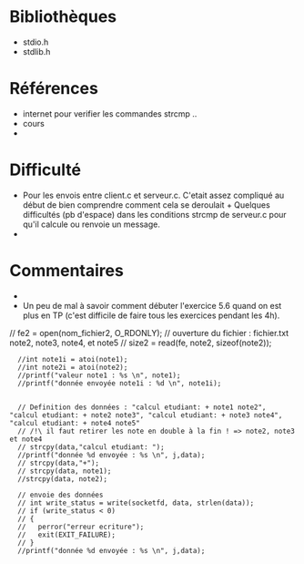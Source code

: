 # Bibliothèques
* stdio.h
* stdlib.h

# Références
* internet pour verifier les commandes strcmp ..
* cours
* 

# Difficulté
* Pour les envois entre client.c et serveur.c. C'etait assez compliqué au début de bien comprendre comment cela se deroulait + Quelques difficultés (pb d'espace) dans les conditions strcmp de serveur.c pour qu'il calcule ou renvoie un message.
* 

# Commentaires
* 
* Un peu de mal à savoir comment débuter l'exercice 5.6 quand on est plus en TP (c'est difficile de faire tous les exercices pendant les 4h).



// fe2 = open(nom_fichier2, O_RDONLY); // ouverture du fichier : fichier.txt note2, note3, note4, et note5
      // size2 = read(fe, note2, sizeof(note2)); 
      
      

      //int note1i = atoi(note1);
      //int note2i = atoi(note2);
      //printf("valeur note1 : %s \n", note1);
      //printf("donnée envoyée note1i : %d \n", note1i);
      

      // Definition des données : "calcul etudiant: + note1 note2", "calcul etudiant: + note2 note3", "calcul etudiant: + note3 note4", "calcul etudiant: + note4 note5"
      // /!\ il faut retirer les note en double à la fin ! => note2, note3 et note4
      // strcpy(data,"calcul etudiant: ");
      //printf("donnée %d envoyée : %s \n", j,data);
      // strcpy(data,"+");
      // strcpy(data, note1);
      //strcpy(data, note2); 

      // envoie des données
      // int write_status = write(socketfd, data, strlen(data));
      // if (write_status < 0)
      // {
      //   perror("erreur ecriture");
      //   exit(EXIT_FAILURE);
      // }
      //printf("donnée %d envoyée : %s \n", j,data);